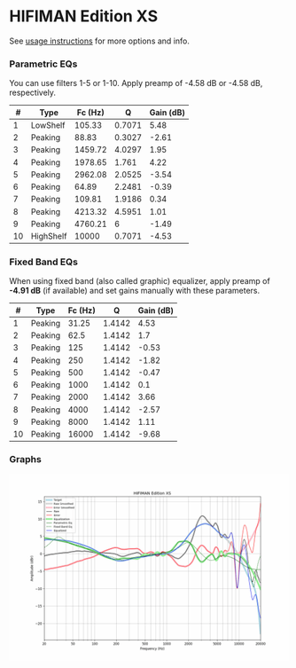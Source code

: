 # HIFIMAN Edition XS
See [usage instructions](https://github.com/jaakkopasanen/AutoEq#usage) for more options and info.

### Parametric EQs
You can use filters 1-5 or 1-10. Apply preamp of -4.58 dB or -4.58 dB, respectively.

|   # | Type      |   Fc (Hz) |      Q |   Gain (dB) |
|-----|-----------|-----------|--------|-------------|
|   1 | LowShelf  |    105.33 | 0.7071 |        5.48 |
|   2 | Peaking   |     88.83 | 0.3027 |       -2.61 |
|   3 | Peaking   |   1459.72 | 4.0297 |        1.95 |
|   4 | Peaking   |   1978.65 | 1.761  |        4.22 |
|   5 | Peaking   |   2962.08 | 2.0525 |       -3.54 |
|   6 | Peaking   |     64.89 | 2.2481 |       -0.39 |
|   7 | Peaking   |    109.81 | 1.9186 |        0.34 |
|   8 | Peaking   |   4213.32 | 4.5951 |        1.01 |
|   9 | Peaking   |   4760.21 | 6      |       -1.49 |
|  10 | HighShelf |  10000    | 0.7071 |       -4.53 |

### Fixed Band EQs
When using fixed band (also called graphic) equalizer, apply preamp of **-4.91 dB** (if available) and set gains manually with these parameters.

|   # | Type    |   Fc (Hz) |      Q |   Gain (dB) |
|-----|---------|-----------|--------|-------------|
|   1 | Peaking |     31.25 | 1.4142 |        4.53 |
|   2 | Peaking |     62.5  | 1.4142 |        1.7  |
|   3 | Peaking |    125    | 1.4142 |       -0.53 |
|   4 | Peaking |    250    | 1.4142 |       -1.82 |
|   5 | Peaking |    500    | 1.4142 |       -0.47 |
|   6 | Peaking |   1000    | 1.4142 |        0.1  |
|   7 | Peaking |   2000    | 1.4142 |        3.66 |
|   8 | Peaking |   4000    | 1.4142 |       -2.57 |
|   9 | Peaking |   8000    | 1.4142 |        1.11 |
|  10 | Peaking |  16000    | 1.4142 |       -9.68 |

### Graphs
![](./HIFIMAN%20Edition%20XS.png)
